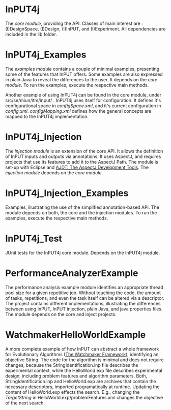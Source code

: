 # InPUT4j

The *core module*, providing the API. Classes of main interest are : (I)DesignSpace, (I)Design, (I)InPUT, and (I)Experiment. All dependencies are included in the lib folder.

# InPUT4j_Examples

The *examples module* contains a couple of minimal examples, presenting some of the features that InPUT offers. Some examples are also expressed in plain Java to reveal the differences to the user. It depends on the *core module*. To run the examples, execute the respective main methods.

Another example of using InPUT4j can be found in the core module, under src/se/miun/itm/input/ . InPUT4j uses itself for configuration. It defines it's configurational space in *configSpace.xml*, and it's current configuration in *config.xml*. *configMapping.xml* defines how the general concepts are mapped to the InPUT4j implementation.

# InPUT4j_Injection

The *injection module* is an extension of the core API. It allows the definition of InPUT inputs and outputs via annotations. It uses AspectJ, and requires projects that use its features to add it to the AspectJ Path.
The module is set-up with Eclipse and [AJDT: The AspectJ Development Tools](http://www.eclipse.org/aaspectj/). The *injection module* depends on the *core module*.

# InPUT4j_Injection_Examples

Examples, illustrating the use of the simplified annotation-based API. The module depends on both, the core and the injection modules. To run the examples, execute the respective main methods.

# InPUT4j_Test

JUnit tests for the InPUT4j core module. Depends on the InPUT4j module.

# PerformanceAnalyzerExample

The performance analysis example module identifies an appropriate thread pool size for a given repetitive job. Without touching the code, the amount of tasks, repetitions, and even the task itself can be altered via a descriptor. The project contains different implementations, illustrating the differences between using InPUT, InPUT injection, plain Java, and java properties files. The module depends on the core and inject projects.

# WatchmakerHelloWorldExample

A more complete example of how InPUT can abstract a whole framework for Evolutionary Algorithms \([The Watchmaker Framework](http://watchmaker.uncommons.org/)\), identifying an objective String. The code for the algorithm is minimal and does not require changes, because the StringIdentification.inp file describes the experimental context, while the HelloWorld.exp file describes experimental design, including problem features and algorithm parameters. Both, StringIdentification.inp and HelloWorld.exp are archives that contain the necessary descriptors, imported programatically at runtime. Updating the content of HelloWorld.exp effects the search. E.g., changing the *TargetString* in HelloWorld.exp/problemFeatures.xml changes the objective of the next search.
